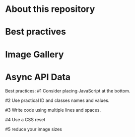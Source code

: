 # About this repository
# Best practives
# Image Gallery
# Async API Data


Best practices:
#1
Consider placing JavaScript at the bottom.

#2
Use practical ID and classes names and values.

#3
Write code using multiple lines and spaces.

#4
Use a CSS reset

#5
reduce your image sizes
